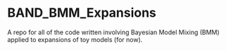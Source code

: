 # BAND_BMM_Expansions
A repo for all of the code written involving Bayesian Model Mixing (BMM) applied to expansions of toy models (for now).
